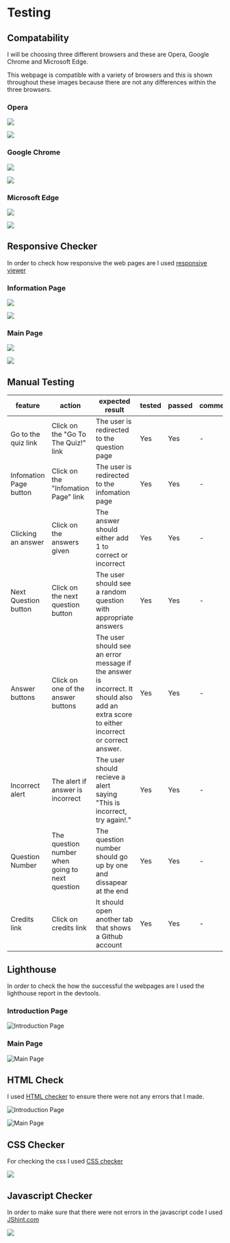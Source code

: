 # Testing

## Compatability

I will be choosing three different browsers and these are Opera, Google Chrome and Microsoft Edge.

This webpage is compatible with a variety of browsers and this is shown throughout these images because there are not any differences within the three browsers.

### Opera

![](documentation/opera-test-quiz-info.png)

![](documentation/opera-test-quiz.png)

### Google Chrome

![](documentation/chrome-test-info.png)

![](documentation/google-chrome-quiz.png)

### Microsoft Edge

![](documentation/microsoft-edge-test-info.png)

![](documentation/microsoft-edge-quiz.png)

## Responsive Checker

In order to check how responsive the web pages are I used [responsive viewer](https://chromewebstore.google.com/detail/responsive-viewer/inmopeiepgfljkpkidclfgbgbmfcennb)

### Information Page

![](documentation/info-responsive.png)

![](documentation/info-responsive-two.png)

### Main Page

![](documentation/main-responsive.png)

![](documentation/main-responsive-two.png)

## Manual Testing

| feature | action | expected result | tested | passed | comments |
| --- | --- | --- | --- | --- | --- |
| Go to the quiz link| Click on the "Go To The Quiz!" link | The user is redirected to the question page | Yes | Yes | - |
| Infomation Page button | Click on the "Infomation Page" link | The user is redirected to the infomation page | Yes | Yes | - |
| Clicking an answer | Click on the answers given | The answer should either add 1 to correct or incorrect | Yes | Yes | - |
| Next Question button | Click on the next question button | The user should see a random question with appropriate answers | Yes | Yes | - |
| Answer buttons | Click on one of the answer buttons | The user should see an error message if the answer is incorrect. It should also add an extra score to either incorrect or correct answer. | Yes | Yes | - |
| Incorrect alert | The alert if answer is incorrect | The user should recieve a alert saying "This is incorrect, try again!." | Yes | Yes | - |
| Question Number | The question number when going to next question | The question number should go up by one and dissapear at the end | Yes | Yes | - |
| Credits link | Click on credits link | It should open another tab that shows a Github account | Yes | Yes | - |

## Lighthouse

In order to check the how the successful the webpages are I used the lighthouse report in the devtools.

### Introduction Page

![Introduction Page](documentation/lightshouse-intro.png)

### Main Page

![Main Page](documentation/lighthouse-main.png)

## HTML Check

I used [HTML checker](https://validator.w3.org/nu/#textarea) to ensure there were not any errors that I made.

![Introduction Page](documentation/intro-page-checker.png)

![Main Page](documentation/main-page-checker.png)

## CSS Checker

For checking the css I used [CSS checker](https://jigsaw.w3.org/css-validator/)

![](documentation/css-checker.png)

## Javascript Checker

In order to make sure that there were not errors in the javascript code I used [JShint.com](https://jshint.com/)

![](documentation/js-check.png)